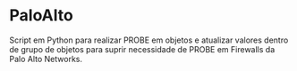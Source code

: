 # PaloAlto
Script em Python para realizar PROBE em objetos e atualizar valores dentro de grupo de objetos para suprir necessidade de PROBE em Firewalls da Palo Alto Networks.
